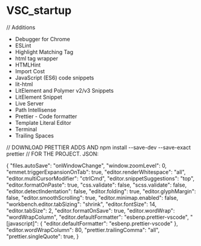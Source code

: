 # VSC_startup

// Additions

- Debugger for Chrome
- ESLint
- Highlight Matching Tag
- html tag wrapper
- HTMLHint
- Import Cost
- JavaScript (ES6) code snippets
- lit-html
- LitElement and Polymer v2/v3 Snippets
- LitElement Snippet
- Live Server
- Path Intellisense
- Prettier - Code formatter
- Template Literal Editor
- Terminal
- Trailing Spaces


// DOWNLOAD PRETTIER ADDS AND npm install --save-dev --save-exact prettier
// FOR THE PROJECT.    JSON: 

{
  "files.autoSave": "onWindowChange",
  "window.zoomLevel": 0,
  "emmet.triggerExpansionOnTab": true,
  "editor.renderWhitespace": "all",
  "editor.multiCursorModifier": "ctrlCmd",
  "editor.snippetSuggestions": "top",
  "editor.formatOnPaste": true,
  "css.validate": false,
  "scss.validate": false,
  "editor.detectIndentation": false,
  "editor.folding": true,
  "editor.glyphMargin": false,
  "editor.smoothScrolling": true,
  "editor.minimap.enabled": false,
  "workbench.editor.tabSizing": "shrink",
  "editor.fontSize": 14,
  "editor.tabSize": 2,
  "editor.formatOnSave": true,
  "editor.wordWrap": "wordWrapColumn",
  "editor.defaultFormatter": "esbenp.prettier-vscode",
  "[javascript]": {
    "editor.defaultFormatter": "esbenp.prettier-vscode"
  },
  "editor.wordWrapColumn": 80,
  "prettier.trailingComma": "all",
  "prettier.singleQuote": true,
}
